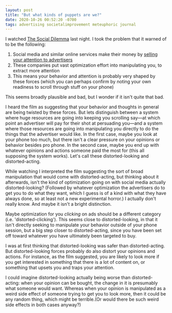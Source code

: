 ```yaml
---
layout: post
title: "But what kinds of puppets are we?"
date: 2020-10-26 00:52:20 -0700
tags: advertising societalimprovement meteuphoric journal
---
```

I watched [The Social Dilemma](https://www.thesocialdilemma.com/) last night. I took the problem that it warned of to be the following:

1. Social media and similar online services make their money by [selling your attention to advertisers](https://worldspiritsockpuppet.com/2020/10/14/the-bads-of-ads.html)
2. These companies put vast optimization effort into manipulating you, to extract more attention
3. This means your behavior and attention is probably very shaped by these forces (which you can perhaps confirm by noting your own readiness to scroll through stuff on your phone)

This seems broadly plausible and bad, but I wonder if it isn't quite that bad.<!--ex-->

I heard the film as suggesting that your behavior and thoughts in general are being twisted by these forces. But lets distinguish between a system where huge resources are going into keeping you scrolling say&mdash;at which point an advertiser will pay for their shot at persuading you&mdash;and a system where those resources are going into manipulating you directly to do the things that the advertiser would like. In the first case, maybe you look at your phone too much, but there isn't a clear pressure on your opinions or behavior besides pro phone. In the second case, maybe you end up with whatever opinions and actions someone paid the most for (this all supposing the system works). Let's call these distorted-looking and distorted-acting.

While watching I interpreted the film suggesting the sort of broad manipulation that would come with distorted-acting, but thinking about it afterwards, isn't the kind of optimization going on with social media actually distorted-looking? (Followed by whatever optimization the advertisers do to get you to do what they want, which I guess is of a kind with what they have always done, so at least not a new experimental horror.) I actually don't really know. And maybe it isn't a bright distinction.

Maybe optimization for you *clicking* on ads should be a different category (i.e. 'distorted-clicking'). This seems close to distorted-looking, in that it isn't directly seeking to manipulate your behavior outside of your phone session, but a big step closer to distorted-acting, since you have been set off toward whatever you have ultimately been targeted to buy.

I was at first thinking that distorted-looking was safer than distorted-acting. But distorted-looking forces probably do also distort your opinions and actions. For instance, as the film suggested, you are likely to look more if you get interested in something that there is a lot of content on, or something that upsets you and traps your attention.

I could imagine distorted-looking actually being worse than distorted-acting: when your opinion can be bought, the change in it is presumably what someone would want. Whereas when your opinion is manipulated as a weird side effect of someone trying to get you to look more, then it could be any random thing, which might be terrible.(Or would there be such weird side effects in both cases anyway?)
